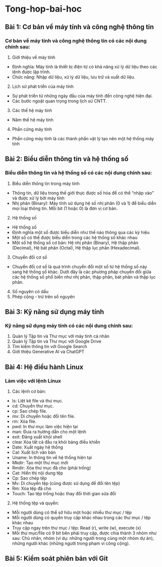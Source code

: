# Tong-hop-bai-hoc
## Bài 1: Cơ bản về máy tính và công nghệ thông tin
### Cơ bản về máy tính và công nghệ thông tin có các nội dung chính sau:
1. Giới thiệu về máy tính
+ Định nghĩa: Máy tính là thiết bị điện tử có khả năng xử lý dữ liệu theo các lệnh được lập trình.
+ Chức năng: Nhập dữ liệu, xử lý dữ liệu, lưu trữ và xuất dữ liệu.
2. Lịch sử phát triển của máy tính
+ Sự phát triển từ những ngày đầu của máy tính đến công nghệ hiện đại.
+ Các bước ngoặt quan trọng trong lịch sử CNTT.
3. Các thế hệ máy tính
+ Năm thế hệ máy tính
4. Phần cứng máy tính
+ Phần cứng máy tính là các thành phần vật lý tạo nên một hệ thống máy tính
## Bài 2: Biểu diễn thông tin và hệ thống số
### Biểu diễn thông tin và hệ thống số có các nội dung chính sau:
1. Biểu diễn thông tin trong máy tính
+ Thông tin, dữ liệu trong thế giới thực được số hóa để có thể “nhập
vào” và được xử lý bởi máy tính
+ Nhị phân (Binary): Máy tính sử dụng hệ số nhị phân (0 và 1) để biểu diễn mọi loại thông tin. Mỗi bit (1 hoặc 0) là đơn vị cơ bản.
2. Hệ thống số
+ Hệ thống số
+ Định nghĩa một số được biểu diễn như thế nào thông qua các ký hiệu
+ Một số có thể được biểu diễn trong các hệ thống số khác nhau
+ Một số hệ thống số cơ bản: Hệ nhị phân (Binary), Hệ thập phân (Decimal), Hệ bát phân (Octal), Hệ thập lục phân (Hexadecimal).
3. Chuyển đổi cơ số
+ Chuyển đổi cơ số là quá trình chuyển đổi một số từ hệ thống số này sang hệ thống số khác. Dưới đây là các phương pháp chuyển đổi giữa các hệ thống số phổ biến như nhị phân, thập phân, bát phân và thập lục phân.
4. Số nguyên có dấu
5. Phép cộng - trừ trên số nguyên
## Bài 3: Kỹ năng sử dụng máy tính 
### Kỹ năng sử dụng máy tính có các nội dung chính sau:
1. Quản lý Tập tin và Thư mục với máy tính cá nhân
2. Quản lý Tập tin và Thư mục với Google Drive
3. Tìm kiếm thông tin với Google Search
4. Giới thiệu Generative AI và ChatGPT
## Bài 4: Hệ điều hành Linux
### Làm việc với lệnh Linux
1. Các lệnh cơ bản:
+ ls: Liệt kê file và thư mục.
+ cd: Chuyển thư mục.
+ cp: Sao chép file.
+ mv: Di chuyển hoặc đổi tên file.
+ rm: Xóa file.
+ pwd: In thư mục làm việc hiện tại
+ man: Đưa ra hướng dẫn cho một lệnh
+ exit: Đăng xuất khỏi shell
+ clear Xóa tất cả đầu ra khỏi bảng điều khiển
+ Date: Xuất ngày hệ thống
+ Cal: Xuất lịch văn bản
+ Uname: In thông tin về hệ thống hiện tại
+ Mkdir: Tạo một thư mục mới
+ Rmdir: Xóa thư mục đã cho (phải trống)
+ Cat: Hiển thị nội dung tệp
+ Cp: Sao chép tệp
+ Mv: Di chuyển tệp (cũng được sử dụng để đổi tên tệp)
+ Rm: Xóa tệp đã cho
+ Touch: Tạo tệp trống hoặc thay đổi thời gian sửa đổi
2. Hệ thống tệp và quyền:
+ Mỗi người dùng có thể sở hữu một hoặc nhiều
thư mục / tệp
+ Mỗi người dùng có quyền truy cập khác nhau
trong các thư mục / tệp khác nhau
+ Truy cập ngay trên thư mục / tệp: Read (r), write (w), execute (x)
+ Mỗi thư mục/file có 9 bit bên phải truy cập, được chia
thành 3 nhóm như sau: Chủ nhân, nhóm (ví dụ: những người trong cùng một nhóm dự án), những người khác (những người trong phạm vi công cộng).
## Bài 5: Kiểm soát phiên bản với Git




